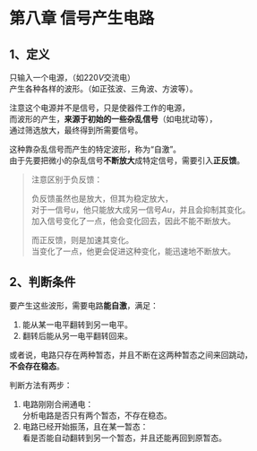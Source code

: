 # 第八章 信号产生电路

## 1、定义

只输入一个电源，（如$220V$交流电）  
产生各种各样的波形。（如正弦波、三角波、方波等）。  

注意这个电源并不是信号，只是使器件工作的电源，  
而波形的产生，**来源于初始的一些杂乱信号**（如电扰动等），  
通过筛选放大，最终得到所需要信号。

这种靠杂乱信号而产生的特定波形，称为“自激”。  
由于先要把微小的杂乱信号**不断放大**成特定信号，需要引入**正反馈**。
> 注意区别于负反馈：
>
> 负反馈虽然也是放大，但其为稳定放大，  
> 对于一信号$u$，他只能放大成另一信号$Au$，并且会抑制其变化。  
> 加入信号变化了一点，他会变化回去，因此不能不断放大。
>
> 而正反馈，则是加速其变化。  
> 当变化了一点，他更会促进这种变化，能迅速地不断放大。

## 2、判断条件

要产生这些波形，需要电路**能自激**，满足：

1. 能从某一电平翻转到另一电平。
2. 翻转后能从另一电平翻转回来。

或者说，电路只存在两种暂态，并且不断在这两种暂态之间来回跳动，  
**不会存在稳态**。

判断方法有两步：

1. 电路刚刚合闸通电：  
   分析电路是否只有两个暂态，不存在稳态。
2. 电路已经开始振荡，且在某一暂态：  
   看是否能自动翻转到另一个暂态，并且还能再回到原暂态。
